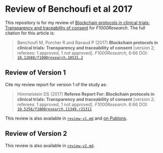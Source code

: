 # Review of Benchoufi et al 2017

This repository is for my review of [Blockchain protocols in clinical trials: Transparency and traceability of consent](https://f1000research.com/articles/6-66) for _F1000Research_. The full citation for this article is:

> Benchoufi M, Porcher R and Ravaud P (2017) **Blockchain protocols in clinical trials: Transparency and traceability of consent** [version 2; referees: 1 approved, 1 not approved]. _F1000Research_, 6:66 DOI: [`10.12688/f1000research.10531.2`](10.12688/f1000research.10531.2)

## Review of Version 1

Cite my review report for version 1 of the study as:

> Himmelstein DS (2017) **Referee Report For: Blockchain protocols in clinical trials: Transparency and traceability of consent** [version 2; referees: 1 approved, 1 not approved]. _F1000Research_. 6:66 
DOI: [`10.5256/f1000research.11349.r21311`](https://doi.org/10.5256/f1000research.11349.r21311)

This review is also available in [`review-v1.md`](review-v1.md) and [on Publons](https://publons.com/review/788002/).

## Review of Version 2

This review is also available in [`review-v2.md`](review-v2.md).
